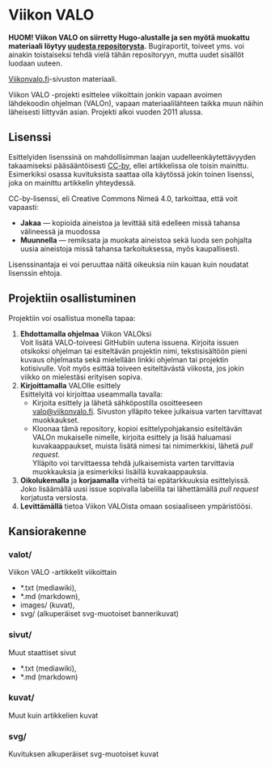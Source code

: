 Viikon VALO
===========

**HUOM! Viikon VALO on siirretty Hugo-alustalle ja sen myötä muokattu materiaali
löytyy [uudesta repositorysta](https://github.com/viikonvalo/viikonvalo).**
Bugiraportit, toiveet yms. voi ainakin toistaiseksi tehdä vielä tähän
repositoryyn, mutta uudet sisällöt luodaan uuteen.

[Viikonvalo.fi]-sivuston materiaali.

Viikon VALO -projekti esittelee viikoittain jonkin vapaan avoimen lähdekoodin ohjelman (VALOn), vapaan materiaalilähteen taikka muun näihin läheisesti liittyvän asian. Projekti alkoi vuoden 2011 alussa.

Lisenssi
--------
Esittelyiden lisenssinä on mahdollisimman laajan uudelleenkäytettävyyden takaamiseksi
pääsääntöisesti [CC-by], ellei artikkelissa ole toisin mainittu. Esimerkiksi osassa
kuvituksista saattaa olla käytössä jokin toinen lisenssi, joka on mainittu artikkelin yhteydessä.

CC-by-lisenssi, eli Creative Commons Nimeä 4.0, tarkoittaa, että voit vapaasti:
-  **Jakaa** — kopioida aineistoa ja levittää sitä edelleen missä tahansa välineessä ja
   muodossa
-  **Muunnella** — remiksata ja muokata aineistoa sekä luoda sen pohjalta uusia aineistoja
   missä tahansa tarkoituksessa, myös kaupallisesti.

Lisenssinantaja ei voi peruuttaa näitä oikeuksia niin kauan kuin noudatat lisenssin ehtoja.


Projektiin osallistuminen
-------------------------
Projektiin voi osallistua monella tapaa:

1.  **Ehdottamalla ohjelmaa** Viikon VALOksi  
    Voit lisätä VALO-toiveesi GitHubiin uutena issuena. Kirjoita issuen otsikoksi ohjelman
    tai esiteltävän projektin nimi, tekstisisältöön pieni kuvaus ohjelmasta sekä mielellään
    linkki ohjelman tai projektin kotisivulle.
    Voit myös esittää toiveen esiteltävästä viikosta, jos jokin viikko on mielestäsi erityisen sopiva.
2.  **Kirjoittamalla** VALOlle esittely  
    Esittelyitä voi kirjoittaa useammalla tavalla:
    - Kirjoita esittely ja lähetä sähköpostilla osoitteeseen <valo@viikonvalo.fi>.
      Sivuston ylläpito tekee julkaisua varten tarvittavat muokkaukset.
    - Kloonaa tämä repository, kopioi esittelypohjakansio esiteltävän VALOn mukaiselle
    nimelle, kirjoita esittely ja lisää haluamasi kuvakaappaukset, muista lisätä nimesi tai
    nimimerkkisi, lähetä *pull request*.  
    Ylläpito voi tarvittaessa tehdä julkaisemista varten tarvittavia muokkauksia ja
    esimerkiksi lisäillä kuvakaappauksia.
3.  **Oikolukemalla** ja **korjaamalla** virheitä tai epätarkkuuksia esittelyissä.  
    Joko lisäämällä uusi issue sopivalla labelilla tai lähettämällä *pull request*
    korjatusta versiosta.
4.  **Levittämällä** tietoa Viikon VALOista omaan sosiaaliseen ympäristöösi.

Kansiorakenne
-------------
### valot/

Viikon VALO -artikkelit viikoittain
- *.txt (mediawiki),
- *.md (markdown),
- images/ (kuvat),
- svg/ (alkuperäiset svg-muotoiset bannerikuvat)

### sivut/

Muut staattiset sivut
- *.txt (mediawiki),
- *.md (markdown)

### kuvat/

Muut kuin artikkelien kuvat

### svg/

Kuvituksen alkuperäiset svg-muotoiset kuvat


[Viikonvalo.fi]: http://viikonvalo.fi (Viikon VALO)
[CC-by]: https://creativecommons.org/licenses/by/4.0/deed.fi (CC-by)